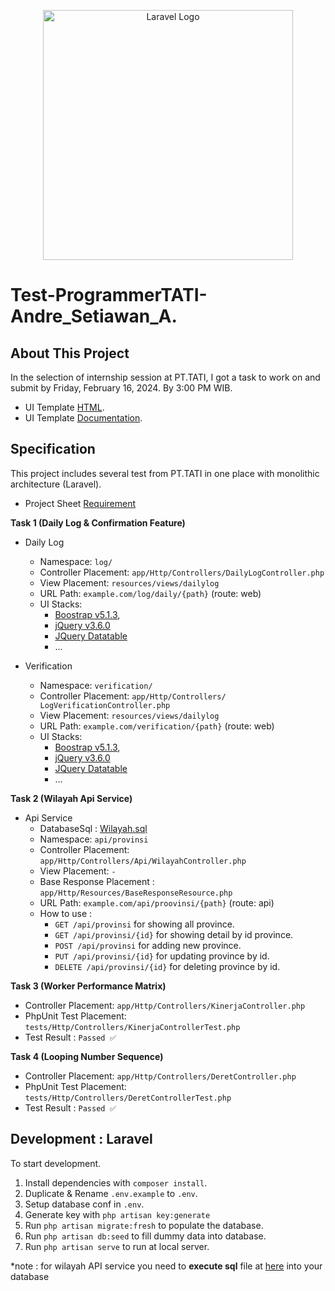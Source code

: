 <p align="center"><a href="https://laravel.com" target="_blank"><img src="https://raw.githubusercontent.com/laravel/art/master/logo-lockup/5%20SVG/2%20CMYK/1%20Full%20Color/laravel-logolockup-cmyk-red.svg" width="400" alt="Laravel Logo"></a></p>

# Test-ProgrammerTATI-Andre_Setiawan_A.

## About This Project

In the selection of internship session at PT.TATI, I got a task to work on and submit by Friday, February 16, 2024. By
3:00 PM WIB.

- UI Template [HTML](.matoxihtml-10/main-files/matoxi).
- UI Template [Documentation](.matoxihtml-10/main-files/documentation).

## Specification

This project includes several test from PT.TATI in one place with monolithic architecture (Laravel).

- Project Sheet [Requirement](https://drive.google.com/file/d/1LDZTDSeu6ez7ceLusQsnVbDcL5IZsxAU/view?usp=sharing)

**Task 1 (Daily Log & Confirmation Feature)**

- Daily Log
    - Namespace: `log/`
    - Controller Placement: `app/Http/Controllers/DailyLogController.php`
    - View Placement: `resources/views/dailylog`
    - URL Path: `example.com/log/daily/{path}` (route: web)
    - UI Stacks:
        - [Boostrap v5.1.3](https://getbootstrap.com/),
        - [jQuery v3.6.0](https://jquery.com/)
        - [JQuery Datatable](https://datatables.net)
        - ...

- Verification
    - Namespace: `verification/`
    - Controller Placement: `app/Http/Controllers/ LogVerificationController.php`
    - View Placement: `resources/views/dailylog`
    - URL Path: `example.com/verification/{path}` (route: web)
    - UI Stacks:
        - [Boostrap v5.1.3](https://getbootstrap.com/),
        - [jQuery v3.6.0](https://jquery.com/)
        - [JQuery Datatable](https://datatables.net)
        - ...

**Task 2 (Wilayah Api Service)**

- Api Service
    - DatabaseSql : [Wilayah.sql](wilayah.sql)
    - Namespace: `api/provinsi`
    - Controller Placement: `app/Http/Controllers/Api/WilayahController.php`
    - View Placement: `-`
    - Base Response Placement : `app/Http/Resources/BaseResponseResource.php`
    - URL Path: `example.com/api/proovinsi/{path}` (route: api)
    - How to use :
        - `GET /api/provinsi` for showing all province.
        - `GET /api/provinsi/{id}` for showing detail by id province.
        - `POST /api/provinsi` for adding new province.
        - `PUT /api/provinsi/{id}` for updating province by id.
        - `DELETE /api/provinsi/{id}` for deleting province by id.

**Task 3 (Worker Performance Matrix)**

- Controller Placement: `app/Http/Controllers/KinerjaController.php`
- PhpUnit Test Placement: `tests/Http/Controllers/KinerjaControllerTest.php`
- Test Result : `Passed ✅`

**Task 4 (Looping Number Sequence)**

- Controller Placement: `app/Http/Controllers/DeretController.php`
- PhpUnit Test Placement: `tests/Http/Controllers/DeretControllerTest.php`
- Test Result : `Passed ✅`

## Development : Laravel

To start development.

1. Install dependencies with `composer install`.
2. Duplicate & Rename `.env.example` to `.env`.
3. Setup database conf in `.env`.
4. Generate key with `php artisan key:generate`
5. Run `php artisan migrate:fresh` to populate the database.
6. Run `php artisan db:seed` to fill dummy data into database.
7. Run `php artisan serve` to run at local server.

*note : for wilayah API service you need to **execute sql** file at [here](wilayah.sql) into your database
